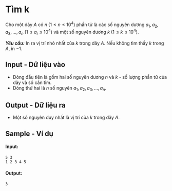 
# Tìm k

Cho một dãy $A$ có $n \; (1 \le n \le 10^4)$ phần tử là các số nguyên dương $a_1, a_2, a_3, \ldots, a_n \; (1 \le a_i \le 10^4)$ và một số nguyên dương $k \; (1 \le k \le 10^4)$.

***Yêu cầu:*** In ra vị trí nhỏ nhất của $k$ trong dãy $A$. Nếu không tìm thấy $k$ trong $A$, in $-1$.

## Input - Dữ liệu vào

- Dòng đầu tiên là gồm hai số nguyên dương $n$ và $k$ - số lượng phần tử của dãy và số cần tìm.
- Dòng thứ hai là $n$ số nguyên $a_1, a_2, a_3, \ldots, a_n$.

## Output - Dữ liệu ra

- Một số nguyên duy nhất là vị trí của $k$ trong dãy $A$.

## Sample - Ví dụ

#### Input:

```
5 3
1 2 3 4 5
```

#### Output:

```
3
```
